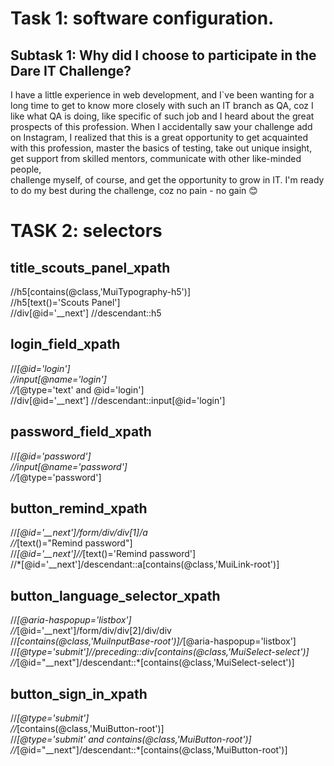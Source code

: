 # Task 1: software configuration.
## Subtask 1: Why did I choose to participate in the Dare IT Challenge?

I have a little experience in web development, 
and I`ve been wanting for a long time to get to know more closely with such an IT branch as QA, 
coz I like what QA is doing, like specific of such job and I heard about the great prospects of this profession. 
When I accidentally saw your challenge add on Instagram, 
I realized that this is a great opportunity to get acquainted with this profession, 
master the basics of testing, take out unique insight, get support from skilled mentors, 
communicate with other like-minded people,  
challenge myself, of course, and get the opportunity to grow in IT. 
I'm ready to do my best during the challenge, coz no pain - no gain 	:blush:

# TASK 2: selectors 

## title_scouts_panel_xpath
//h5[contains(@class,'MuiTypography-h5')] <br />
//h5[text()='Scouts Panel'] <br />
//div[@id='__next'] //descendant::h5

## login_field_xpath
//*[@id='login'] <br />
//input[@name='login'] <br />
//*[@type='text' and @id='login'] <br />
//div[@id='__next'] //descendant::input[@id='login']

## password_field_xpath
//*[@id='password'] <br />
//input[@name='password'] <br />
//*[@type='password']

## button_remind_xpath
//*[@id='__next']/form/div/div[1]/a <br />
//*[text()="Remind password"] <br />
//*[@id='__next']//*[text()='Remind password'] <br />
//*[@id='__next']/descendant::a[contains(@class,'MuiLink-root')]

## button_language_selector_xpath
//*[@aria-haspopup='listbox'] <br />
//*[@id='__next']/form/div/div[2]/div/div <br />
//*[contains(@class,'MuiInputBase-root')]/*[@aria-haspopup='listbox'] <br />
//*[@type='submit']//preceding::div[contains(@class,'MuiSelect-select')] <br />
//*[@id="__next"]/descendant::*[contains(@class,'MuiSelect-select')]

## button_sign_in_xpath
//*[@type='submit'] <br />
//*[contains(@class,'MuiButton-root')] <br />
//*[@type='submit' and contains(@class,'MuiButton-root')] <br />
//*[@id="__next"]/descendant::*[contains(@class,'MuiButton-root')]









